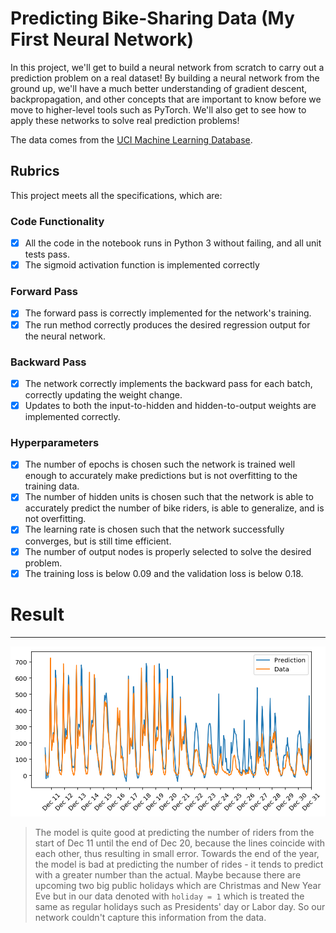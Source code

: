 # Predicting Bike-Sharing Data (My First Neural Network)

In this project, we'll get to build a neural network from scratch to carry out a prediction problem on a real dataset! By building a neural network from the ground up, we'll have a much better understanding of gradient descent, backpropagation, and other concepts that are important to know before we move to higher-level tools such as PyTorch. We'll also get to see how to apply these networks to solve real prediction problems!

The data comes from the [UCI Machine Learning Database](https://archive.ics.uci.edu/ml/datasets/Bike+Sharing+Dataset).

## Rubrics

This project meets all the specifications, which are:

### Code Functionality
- [x] All the code in the notebook runs in Python 3 without failing, and all unit tests pass.
- [x] The sigmoid activation function is implemented correctly

### Forward Pass
- [x] The forward pass is correctly implemented for the network's training.
- [x] The run method correctly produces the desired regression output for the neural network.

### Backward Pass
- [x] The network correctly implements the backward pass for each batch, correctly updating the weight change.
- [x] Updates to both the input-to-hidden and hidden-to-output weights are implemented correctly.

### Hyperparameters
- [x] The number of epochs is chosen such the network is trained well enough to accurately make predictions but is not overfitting to the training data.
- [x] The number of hidden units is chosen such that the network is able to accurately predict the number of bike riders, is able to generalize, and is not overfitting.
- [x] The learning rate is chosen such that the network successfully converges, but is still time efficient.
- [x] The number of output nodes is properly selected to solve the desired problem.
- [x] The training loss is below 0.09 and the validation loss is below 0.18.

# Result
---
![](assets/result.png)

> The model is quite good at predicting the number of riders from the start of Dec 11 until the end of Dec 20, because the lines coincide with each other, thus resulting in small error. Towards the end of the year, the model is bad at predicting the number of rides - it tends to predict with a greater number than the actual. Maybe because there are upcoming two big public holidays which are Christmas and New Year Eve but in our data denoted with `holiday = 1` which is treated the same as regular holidays such as Presidents' day or Labor day. So our network couldn't capture this information from the data.